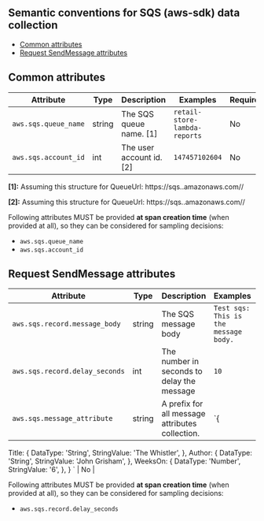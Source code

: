 ## Semantic conventions for SQS (aws-sdk) data collection

<!-- toc -->

- [Common attributes](#common-attributes)
- [Request SendMessage attributes](#request-sendmessage-attributes)

<!-- tocstop -->

## Common attributes
<!-- semconv aws.sqs -->
| Attribute  | Type | Description  | Examples  | Required |
|---|---|---|---|---|
| `aws.sqs.queue_name` | string | The SQS queue name. [1] | `retail-store-lambda-reports` | No |
| `aws.sqs.account_id` | int | The user account id. [2] | `147457102604` | No |

**[1]:** Assuming this structure for QueueUrl: https://sqs.<region>.amazonaws.com/<accountId>/<queueName>

**[2]:** Assuming this structure for QueueUrl: https://sqs.<region>.amazonaws.com/<accountId>/<queueName>

Following attributes MUST be provided **at span creation time** (when provided at all), so they can be considered for sampling decisions:

* `aws.sqs.queue_name`
* `aws.sqs.account_id`
<!-- endsemconv -->

## Request SendMessage attributes
<!-- semconv aws.sqs.request.send_message -->
| Attribute  | Type | Description  | Examples  | Required |
|---|---|---|---|---|
| `aws.sqs.record.message_body` | string | The SQS message body | `Test sqs: This is the message body.` | No |
| `aws.sqs.record.delay_seconds` | int | The number in seconds to delay the message | `10` | No |
| `aws.sqs.message_attribute` | string | A prefix for all message attributes collection. | `{
  Title: {
    DataType: 'String',
    StringValue: 'The Whistler',
  },
  Author: {
    DataType: 'String',
    StringValue: 'John Grisham',
  },
  WeeksOn: {
    DataType: 'Number',
    StringValue: '6',
  },
}
` | No |

Following attributes MUST be provided **at span creation time** (when provided at all), so they can be considered for sampling decisions:

* `aws.sqs.record.delay_seconds`
<!-- endsemconv -->
